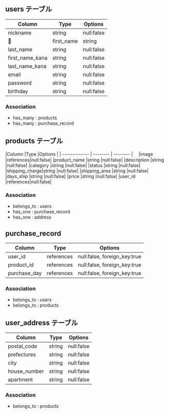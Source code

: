 ## users テーブル

|Column         |Type  |Options   |
| ------------- | ---- | -------- |
|nickname       |string|null:false|
|first_name     |string|null:false|
|last_name      |string|null:false|
|first_name_kana|string|null:false|
|last_name_kana |string|null:false|
|email          |string|null:false|
|password       |string|null:false|
|birthday       |string|null:false|

### Association

- has_many : products
- has_many : purchase_record

##  products テーブル

|Column         |Type      |Options   |
| ------------- | -------- | -------- |　
|image          |references|null:false|
|product_name   |string    |null:false|
|description    |string    |null:false|
|category       |string    |null:false|
|status         |string    |null:false|
|shipping_charge|string    |null:false|
|shipping_area  |string    |null:false|
|days_ship      |string    |null:false|
|price          |string    |null:false|
|user_id        |references|null:false|

### Association

- belongs_to : users
- has_one : purchase_record
- has_one : address

## purchase_record

|Column      |Type      |Options                     |
| ---------- | -------- | ---------------------------|
|user_id     |references|null:false, foreign_key:true|
|product_id  |references|null:false, foreign_key:true|
|purchase_day|references|null:false, foreign_key:true|

### Association

- belongs_to : users
- belongs_to : products

## user_address テーブル

|Column      |Type  |Options   |
| ---------- | ---- | -------- |
|postal_code |string|null:false|
|prefectures |string|null:false|
|city        |string|null:false|
|house_number|string|null:false|
|apartment   |string|null:false|

### Association

- belongs_to : products
